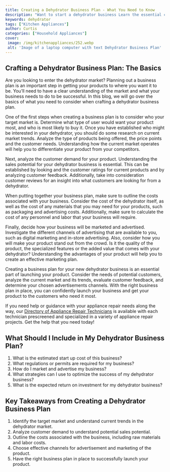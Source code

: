 ```yaml
---
title: Creating a Dehydrator Business Plan - What You Need to Know
description: "Want to start a dehydrator business Learn the essential components of a successful business plan and discover what you need to know to make your business a success"
keywords: dehydrator
tags: ["Kitchen Appliances"]
author: Curtis
categories: ["Household Appliances"]
cover: 
 image: /img/kitchenappliances/252.webp
 alt: 'Image of a laptop computer with text Dehydrator Business Plan'
---
```

## Crafting a Dehydrator Business Plan: The Basics

Are you looking to enter the dehydrator market? Planning out a business plan is an important step in getting your products to where you want it to be. You’ll need to have a clear understanding of the market and what your business needs to do to be successful. In this blog, we will go over the basics of what you need to consider when crafting a dehydrator business plan. 

One of the first steps when creating a business plan is to consider who your target market is. Determine what type of user would want your product most, and who is most likely to buy it. Once you have established who might be interested in your dehydrator, you should do some research on current market trends. Analyze the type of products being offered, the price points and the customer needs. Understanding how the current market operates will help you to differentiate your product from your competitors.

Next, analyze the customer demand for your product. Understanding the sales potential for your dehydrator business is essential. This can be established by looking and the customer ratings for current products and by analyzing customer feedback. Additionally, take into consideration customer reviews for an insight into what customers are looking for from a dehydrator.

When putting together your business plan, make sure to outline the costs associated with your business. Consider the cost of the dehydrator itself, as well as the cost of any materials that you may need for your products, such as packaging and advertising costs. Additionally, make sure to calculate the cost of any personnel and labor that your business will require.

Finally, decide how your business will be marketed and advertised. Investigate the different channels of advertising that are available to you, such as digital marketing and in-store advertising. Also, consider how you will make your product stand out from the crowd. Is it the quality of the product, the specialized features or the added value that comes with your dehydrator? Understanding the advantages of your product will help you to create an effective marketing plan.

Creating a business plan for your new dehydrator business is an essential part of launching your product. Consider the needs of potential customers, analyze the current market and its trends, evaluate customer feedback, and determine your chosen advertisements channels. With the right business plan in place, you can confidently launch your business and get your product to the customers who need it most. 

If you need help or guidance with your appliance repair needs along the way, our [Directory of Appliance Repair Technicians](./pages/appliance-repair-technicians) is available with each technician prescreened and specialized in a variety of appliance repair projects. Get the help that you need today!

## What Should I Include in My Dehydrator Business Plan?

1. What is the estimated start up cost of this business?
2. What regulations or permits are required for my business?
3. How do I market and advertise my business?
4. What strategies can I use to optimize the success of my dehydrator business?
5. What is the expected return on investment for my dehydrator business?

## Key Takeaways from Creating a Dehydrator Business Plan 

1. Identify the target market and understand current trends in the dehydrator market.
2. Analyze customer demand to understand potential sales potential.
3. Outline the costs associated with the business, including raw materials and labor costs. 
4. Choose effective channels for advertisement and marketing of the product. 
5. Have the right business plan in place to successfully launch your product.
